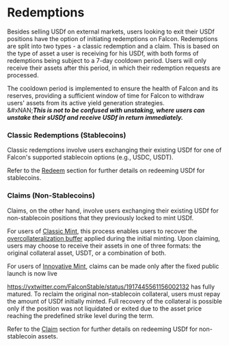 # Redemptions

Besides selling USDf on external markets, users looking to exit their USDf positions have the option of initiating redemptions on Falcon. Redemptions are split into two types - a classic redemption and a claim. This is based on the type of asset a user is receiving for his USDf, with both forms of redemptions being subject to a 7-day cooldown period. Users will only receive their assets after this period, in which their redemption requests are processed.

The cooldown period is implemented to ensure the health of Falcon and its reserves, providing a sufficient window of time for Falcon to withdraw users' assets from its active yield generation strategies.\
&#xNAN;_**This is not to be confused with unstaking, where users can unstake their sUSDf and receive USDf in return immediately.**_

### Classic Redemptions (Stablecoins)

Classic redemptions involve users exchanging their existing USDf for one of Falcon's supported stablecoin options (e.g., USDC, USDT).&#x20;

Refer to the [Redeem](resources/app-guide/navigating-the-swap-tab/redeem.md) section for further details on redeeming USDf for stablecoins.

### Claims (Non-Stablecoins)

Claims, on the other hand, involve users exchanging their existing USDf for non-stablecoin positions that they previously locked to mint USDf.&#x20;

For users of [Classic Mint](resources/app-guide/navigating-the-swap-tab/classic-mint/), this process enables users to recover the [overcollateralization buffer](mechanism/usdf/overcollateralization-ratio.md) applied during the initial minting. Upon claiming, users may choose to receive their assets in one of three formats: the original collateral asset, USDT, or a combination of both.

For users of [Innovative Mint](mechanism/usdf/minting-mechanisms/innovative-mint.md), claims can be made only after the fixed public launch is now live

https://vxtwitter.com/FalconStable/status/1917445561156002132 has fully matured. To reclaim the original non-stablecoin collateral, users must repay the amount of USDf initially minted. Full recovery of the collateral is possible only if the position was not liquidated or exited due to the asset price reaching the predefined strike level during the term.

Refer to the [Claim](resources/app-guide/navigating-the-swap-tab/claim.md) section for further details on redeeming USDf for non-stablecoin assets.


